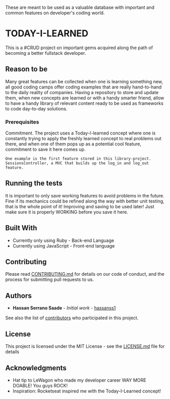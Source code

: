 
These are meant to be used as a valuable database with important and common features on developer's coding world.
# TODAY-I-LEARNED

This is a #CRUD project on important gems acquired along the path of becoming a better fullstack developer.

## Reason to be

Many great features can be collected when one is learning something new, all good coding camps offer coding examples that are really hand-to-hand to the daily reality of companies.
Having a repository to store and update them, when new concepts are learned or with a handy smarter friend, allow to have a handy library of relevant content ready to be used as frameworks to code day-to-day solutions.

### Prerequisites

Commitment.
The project uses a Today-I-learned concept where one is constantly trying to apply the freshly learned concept to real problems out there, and when one of them pops up as a potential cool feature, commitment to save it here comes up.


```
One example is the first feature stored in this library-project. SessionsController, a MVC that builds up the log_in and log_out feature.
```

## Running the tests

It is important to only save working features to avoid problems in the future. Fine if its mechanics could be refined along the way with better unit testing, that is the whole point of it! Improving and saving to be used later!
Just make sure it is properly WORKING before you save it here.

## Built With

* Currently only using Ruby - Back-end Language
* Currently using JavaScript - Front-end language

## Contributing

Please read [CONTRIBUTING.md](https://github.com/hassanss1/today-I-learned/blob/master/Contributing.md) for details on our code of conduct, and the process for submitting pull requests to us.

## Authors

* **Hassan Serrano Saade** - *Initial work* - [hassanss1](https://github.com/hassanss1)

See also the list of [contributors](https://github.com/your/project/contributors) who participated in this project.

## License

This project is licensed under the MIT License - see the [LICENSE.md](LICENSE.md) file for details

## Acknowledgments

* Hat tip to LeWagon who made my developer career WAY MORE DOABLE! You guys ROCK!
* Inspiration: Rocketseat inspired me with the Today-I-Learned concept!
